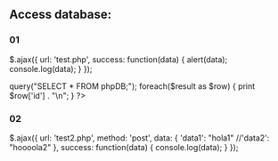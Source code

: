 ## Access database:

### 01
$.ajax({
  url: 'test.php',
  success: function(data) {
    alert(data);
    console.log(data);
  }
});

<?php
    $myPDO = new PDO('sqlite:/home/ubuntu/DB/mydatabase.db');
    $result = $myPDO->query("SELECT * FROM phpDB;");
    foreach($result as $row) {
        print $row['id'] . "\n";
    }
?>

### 02
$.ajax({
  url: 'test2.php',
  method: 'post',
  data: {
    'data1': "hola1"
    //'data2': "hoooola2"
  },
  success: function(data) {
    console.log(data);
  }
});

<?php
    include("setup.php");

    print $_POST['data1']
    print $_POST['data2']
?>
